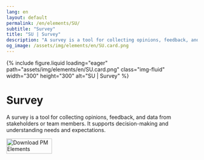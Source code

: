 ```yaml
---
lang: en
layout: default
permalink: /en/elements/SU/
subtitle: "Survey"
title: "SU | Survey"
description: "A survey is a tool for collecting opinions, feedback, and data from stakeholders or team members. It supports decision-making and understanding needs and expectations."
og_image: /assets/img/elements/en/SU.card.png
---
```


{% include figure.liquid loading="eager" path="assets/img/elements/en/SU.card.png" class="img-fluid" width="300" height="300" alt="SU | Survey" %}

# Survey

A survey is a tool for collecting opinions, feedback, and data from stakeholders or team members. It supports decision-making and understanding needs and expectations.

<a href="https://apps.apple.com/app/apple-store/id6738084498?pt=127441684&ct=website&mt=8">
  <img src="{{ "assets/img/en/appstore.png" | relative_url }}" width="120" height="40" alt="Download PM Elements">
</a>
